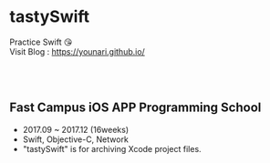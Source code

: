 # tastySwift
Practice Swift 😘 <br>
Visit Blog : https://younari.github.io/

<br><br>
## Fast Campus iOS APP Programming School
- 2017.09 ~ 2017.12 (16weeks)
- Swift, Objective-C, Network
- "tastySwift" is for archiving Xcode project files.


